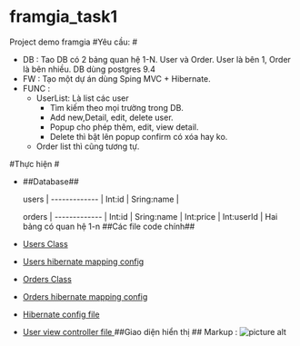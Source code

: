 # framgia_task1
Project demo framgia
#Yêu cầu: #
+ DB : Tao DB có 2 bảng quan hệ 1-N. User và Order. User là bên 1, Order là bên nhiều. DB dùng postgres 9.4
+ FW : Tạo một dự án dùng Sping MVC + Hibernate.
+ FUNC :
   + UserList: Là list các user
      + Tìm kiếm theo mọi trường trong DB.
       + Add new,Detail, edit, delete user.
      + Popup cho phép thêm, edit, view detail.
      + Delete thì bật lên popup confirm có xóa hay ko.
   + Order list thì cũng tương tự.
  
#Thực hiện #
+ ##Database##

   users      | 
------------- |
Int:id        |
Sring:name    | 

   orders     | 
------------- |
Int:id        |
Sring:name    | 
Int:price     | 
Int:userId    | 
Hai bảng có quan hệ 1-n
 ##Các file code chính##
+  [Users Class](https://github.com/phamnoone/framgia_task1/blob/master/src/java/model/users/Users.java)
 +  [Users hibernate mapping config ](https://github.com/phamnoone/framgia_task1/blob/master/src/java/model/users/Users.hbm.xml)
+  [Orders Class](https://github.com/phamnoone/framgia_task1/blob/master/src/java/model/orders/Orders.java)
+   [Orders hibernate mapping config ](https://github.com/phamnoone/framgia_task1/blob/master/src/java/model/orders/Orders.hbm.xml)
+  [Hibernate config file ](https://github.com/phamnoone/framgia_task1/blob/master/src/java/config/hibernate.cfg.xml)
+  [User view controller file ](https://github.com/phamnoone/framgia_task1/blob/master/src/java/controller/HomeController.java) 
 ##Giao diện hiển thị ##
Markup : ![picture alt](http://www.brightlightpictures.com/assets/images/portfolio/thethaw_header.jpg "Title is optional")
